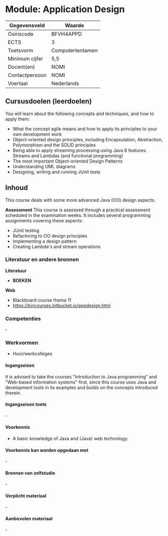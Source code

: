 # Module: Application Design

| Gegevensveld  | Waarde |
| ------------- | ------------- |
| Osiriscode  | BFVH4APPD |
| ECTS  | 3 |
| Toetsvorm  | Computertentamen |
| Minimum cijfer  | 5,5 |
| Docent(en)  | NOMI |
| Contactpersoon  | NOMI |
| Voertaal  | Nederlands |

## Cursusdoelen (leerdoelen)

You will learn about the following concepts and techniques, and how to apply them:  

- What the concept agile means and how to apply its principles to your own development work
- Object-oriented design principles, including Encapsulation, Abstraction, Polymorphism and the SOLID principles
- Being able to apply streaming processing using Java 8 features: Streams and Lambdas (and functional programming)
- The most important Object-oriented Design Patterns
- Understanding UML diagrams
- Designing, writing and running JUnit tests


## Inhoud

This course deals with some more advanced Java (OO) design aspects. 

**Assessment**
This course is assessed through a practical assessment scheduled in the examination weeks. It includes several programming assignments covering these aspects:
- JUnit testing
- Refactoring to OO design principles
- Implementing a design pattern
- Creating Lambda's and stream operations

### Literatuur en andere bronnen

**Literatuur**  
- __BOEKEN__

**Web**
- Blackboard course thema 11
- https://bincourses.bitbucket.io/appdesign.html

### Competenties
\-

### Werkvormen  
- Hoor/werkcolleges

#### Ingangseisen 
It is advised to take the courses "Introduction to Java programming" and "Web-based information systems" first, since this course uses Java and development tools in its examples and builds on the concepts introduced therein. 

#### Ingangseisen toets
\- 

#### Voorkennis
- A basic knowledge of Java and (Java) web technology.

#### Voorkennis kan worden opgedaan met
\-

#### Bronnen van zelfstudie
\-

#### Verplicht materiaal
\-

#### Aanbevolen materiaal
\-


